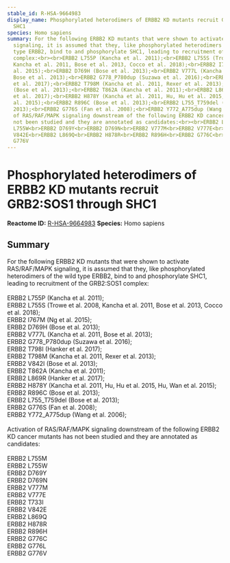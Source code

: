 ```yaml
---
stable_id: R-HSA-9664983
display_name: Phosphorylated heterodimers of ERBB2 KD mutants recruit GRB2:SOS1 through
  SHC1
species: Homo sapiens
summary: For the following ERBB2 KD mutants that were shown to activate RAS/RAF/MAPK
  signaling, it is assumed that they, like phosphorylated heterodimers of the wild
  type ERBB2, bind to and phosphorylate SHC1, leading to recruitment of the GRB2:SOS1
  complex:<br><br>ERBB2 L755P (Kancha et al. 2011);<br>ERBB2 L755S (Trowe et al. 2008,
  Kancha et al. 2011, Bose et al. 2013, Cocco et al. 2018);<br>ERBB2 I767M (Ng et
  al. 2015);<br>ERBB2 D769H (Bose et al. 2013);<br>ERBB2 V777L (Kancha et al. 2011,
  Bose et al. 2013);<br>ERBB2 G778_P780dup (Suzawa et al. 2016);<br>ERBB2 T798I (Hanker
  et al. 2017);<br>ERBB2 T798M (Kancha et al. 2011, Rexer et al. 2013);<br>ERBB2 V842I
  (Bose et al. 2013);<br>ERBB2 T862A (Kancha et al. 2011);<br>ERBB2 L869R (Hanker
  et al. 2017);<br>ERBB2 H878Y (Kancha et al. 2011, Hu, Hu et al. 2015, Hu, Wan et
  al. 2015);<br>ERBB2 R896C (Bose et al. 2013);<br>ERBB2 L755_T759del (Bose et al.
  2013);<br>ERBB2 G776S (Fan et al. 2008);<br>ERBB2 Y772_A775dup (Wang et al. 2006);<br><br>Activation
  of RAS/RAF/MAPK signaling downstream of the following ERBB2 KD cancer mutants has
  not been studied and they are annotated as candidates:<br><br>ERBB2 L755M <br>ERBB2
  L755W<br>ERBB2 D769Y<br>ERBB2 D769N<br>ERBB2 V777M<br>ERBB2 V777E<br>ERBB2 T733I<br>ERBB2
  V842E<br>ERBB2 L869Q<br>ERBB2 H878R<br>ERBB2 R896H<br>ERBB2 G776C<br>ERBB2 G776L<br>ERBB2
  G776V
---
```


# Phosphorylated heterodimers of ERBB2 KD mutants recruit GRB2:SOS1 through SHC1
**Reactome ID:** [R-HSA-9664983](https://reactome.org/content/detail/R-HSA-9664983)
**Species:** Homo sapiens

## Summary

For the following ERBB2 KD mutants that were shown to activate RAS/RAF/MAPK signaling, it is assumed that they, like phosphorylated heterodimers of the wild type ERBB2, bind to and phosphorylate SHC1, leading to recruitment of the GRB2:SOS1 complex:<br><br>ERBB2 L755P (Kancha et al. 2011);<br>ERBB2 L755S (Trowe et al. 2008, Kancha et al. 2011, Bose et al. 2013, Cocco et al. 2018);<br>ERBB2 I767M (Ng et al. 2015);<br>ERBB2 D769H (Bose et al. 2013);<br>ERBB2 V777L (Kancha et al. 2011, Bose et al. 2013);<br>ERBB2 G778_P780dup (Suzawa et al. 2016);<br>ERBB2 T798I (Hanker et al. 2017);<br>ERBB2 T798M (Kancha et al. 2011, Rexer et al. 2013);<br>ERBB2 V842I (Bose et al. 2013);<br>ERBB2 T862A (Kancha et al. 2011);<br>ERBB2 L869R (Hanker et al. 2017);<br>ERBB2 H878Y (Kancha et al. 2011, Hu, Hu et al. 2015, Hu, Wan et al. 2015);<br>ERBB2 R896C (Bose et al. 2013);<br>ERBB2 L755_T759del (Bose et al. 2013);<br>ERBB2 G776S (Fan et al. 2008);<br>ERBB2 Y772_A775dup (Wang et al. 2006);<br><br>Activation of RAS/RAF/MAPK signaling downstream of the following ERBB2 KD cancer mutants has not been studied and they are annotated as candidates:<br><br>ERBB2 L755M <br>ERBB2 L755W<br>ERBB2 D769Y<br>ERBB2 D769N<br>ERBB2 V777M<br>ERBB2 V777E<br>ERBB2 T733I<br>ERBB2 V842E<br>ERBB2 L869Q<br>ERBB2 H878R<br>ERBB2 R896H<br>ERBB2 G776C<br>ERBB2 G776L<br>ERBB2 G776V

